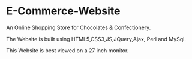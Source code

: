 # E-Commerce-Website


An Online Shopping Store for Chocolates & Confectionery. 

The Website is built using HTML5,CSS3,JS,JQuery,Ajax, Perl and MySql. 

This Website is best viewed on a 27 inch monitor.
